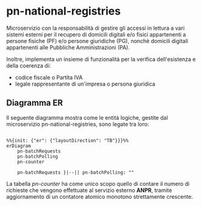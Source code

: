 # pn-national-registries

Microservizio con la responsabilità di gestire gli accessi in lettura a vari sistemi esterni per il recupero di domicili digitali e/o fisici appartenenti a persone fisiche (PF) e/o persone giuridiche (PG), nonchè domicili digitali appartenenti alle Pubbliche Amministrazioni (PA).

Inoltre, implementa un insieme di funzionalità per la verifica dell'esistenza e della coerenza di:
- codice fiscale o Partita IVA
- legale rappresentante di un'impresa o persona giuridica

## Diagramma ER 
Il seguente diagramma mostra come le entità logiche, gestite dal microservizio pn-national-registries, sono legate tra loro:

```mermaid

%%{init: {"er": {"layoutDirection": "TB"}}}%%
erDiagram
    pn-batchRequests
    pn-batchPolling
    pn-counter

    pn-batchRequests }|--|| pn-batchPolling: ""
```

La tabella _pn-counter_ ha come unico scopo quello di contare il numero di richieste che vengono effettuate al servizio esterno **ANPR**, tramite aggiornamento di un contatore atomico monotono strettamente crescente.